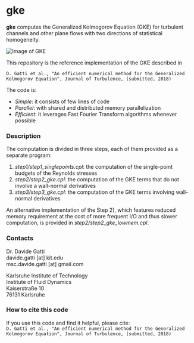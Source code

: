 # gke
**gke** computes the Generalized Kolmogorov Equation (GKE) for turbulent channels and other plane flows with two directions of statistical homogeneity.  


![Image of GKE](https://github.com/davecats/gke/blob/master/.image.png) 

This repository is the reference implementation of the GKE described in

``` D. Gatti et al., "An efficient numerical method for the Generalized Kolmogorov Equation", Journal of Turbulence, (submitted, 2018) ```

The code is:
* *Simple*: it consists of few lines of code 
* *Parallel*: with shared and distributed memory parallelization
* *Efficient*: it leverages Fast Fourier Transform algorithms whenever possible


### Description

The computation is divided in three steps, each of them provided as a separate program:
1) *step1/step1_singlepoints.cpl*: the computation of the single-point budgets of the Reynolds stresses
2) *step2/step2_gke.cpl*: the computation of the GKE terms that do not involve a wall-normal derivatives
3) *step3/step3_gke.cpl*: the computation of the GKE terms involving wall-normal derivatives

An alternative implementation of the Step 2), which features reduced memory requirement at the cost of more frequent I/O and thus slower computation, is provided in *step2/step2_gke_lowmem.cpl*. 

### Contacts

Dr. Davide Gatti  
davide.gatti [at] kit.edu  
msc.davide.gatti [at] gmail.com  

Karlsruhe Institute of Technology  
Institute of Fluid Dynamics  
Kaiserstraße 10  
76131 Karlsruhe  

### How to cite this code

If you use this code and find it helpful, please cite:  
``` D. Gatti et al., "An efficient numerical method for the Generalized Kolmogorov Equation", Journal of Turbulence, (submitted, 2018) ```
